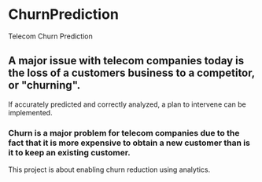 # ChurnPrediction
Telecom Churn Prediction
## A major issue with telecom companies today is the loss of a customers business to a competitor, or "churning".
If accurately predicted and correctly analyzed, a plan to intervene can be implemented. 
### Churn is a major problem for telecom companies due to the fact that it is more expensive to obtain a new customer than is it to keep an existing customer.
This project is about enabling churn reduction using analytics.
